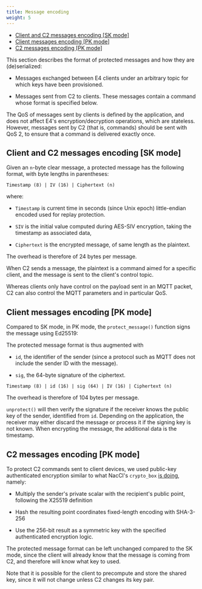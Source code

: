 ```yaml
---
title: Message encoding
weight: 5
---
```


* [Client and C2 messages encoding [SK mode]](#client-and-c2-messages-encoding-sk-mode)
* [Client messages encoding [PK mode]](#client-messages-encoding-pk-mode)
* [C2 messages encoding [PK mode]](#c2-messages-encoding-pk-mode)

This section describes the format of protected messages and how they are (de)serialized:

* Messages exchanged between E4 clients under an arbitrary topic for which keys have been provisioned.

* Messages sent from C2 to clients. These messages contain a command whose format is specified below.

The QoS of messages sent by clients is defined by the application, and does not affect E4's encryption/decryption operations, which are stateless.
However, messages sent by C2 (that is, commands) should be sent with QoS 2, to ensure that a command is delivered exactly once.

## Client and C2 messages encoding [SK mode]

Given an `n`-byte clear message, a protected message has the following format, with byte lengths in parentheses:

```
Timestamp (8) | IV (16) | Ciphertext (n)
```

where:

* `Timestamp` is current time in seconds (since Unix epoch) little-endian encoded used for replay protection.

* `SIV` is the initial value computed during AES-SIV encryption, taking the timestamp as associated data,

* `Ciphertext` is the encrypted message, of same length as the plaintext.

The overhead is therefore of 24 bytes per message.

When C2 sends a message, the plaintext is a command aimed for a specific client, and the message is sent to the client's control topic.

Whereas clients only have control on the payload sent in an MQTT packet, C2 can also control the MQTT parameters and in particular QoS.

## Client messages encoding [PK mode]

Compared to SK mode, in PK mode, the `protect_message()` function signs the message using Ed25519:

The protected message format is thus augmented with

* `id`, the identifier of the sender (since a protocol such as MQTT does not include the sender ID with the message).

* `sig`, the 64-byte signature of the ciphertext.

```
Timestamp (8) | id (16) | sig (64) | IV (16) | Ciphertext (n)
```

The overhead is therefore of 104 bytes per message.

`unprotect()` will then verify the signature if the receiver knows the public key of the sender, identified from `id`.
Depending on the application, the receiver may either discard the message or process it if the signing key is not known.
When encrypting the message, the additional data is the timestamp.


## C2 messages encoding [PK mode]

To protect C2 commands sent to client devices, we used public-key authenticated encryption similar to what NacCl's `crypto_box` [is doing](https://nacl.cr.yp.to/box.html), namely:

* Multiply the sender's private scalar with the recipient's public point, following the X25519 definition

* Hash the resulting point coordinates fixed-length encoding with SHA-3-256

* Use the 256-bit result as a symmetric key with the specified authenticated encryption logic.

The protected message format can be left unchanged compared to the SK mode, since the client will already know that the message is coming from C2, and therefore will know what key to used.

Note that it is possible for the client to precompute and store the shared key, since it will not change unless C2 changes its key pair.
